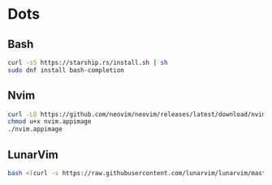 # Dots

## Bash

```bash
curl -sS https://starship.rs/install.sh | sh
sudo dnf install bash-completion
```

## Nvim

```bash
curl -LO https://github.com/neovim/neovim/releases/latest/download/nvim.appimage
chmod u+x nvim.appimage
./nvim.appimage
```

## LunarVim

```bash
bash <(curl -s https://raw.githubusercontent.com/lunarvim/lunarvim/master/utils/installer/install.sh)
```
